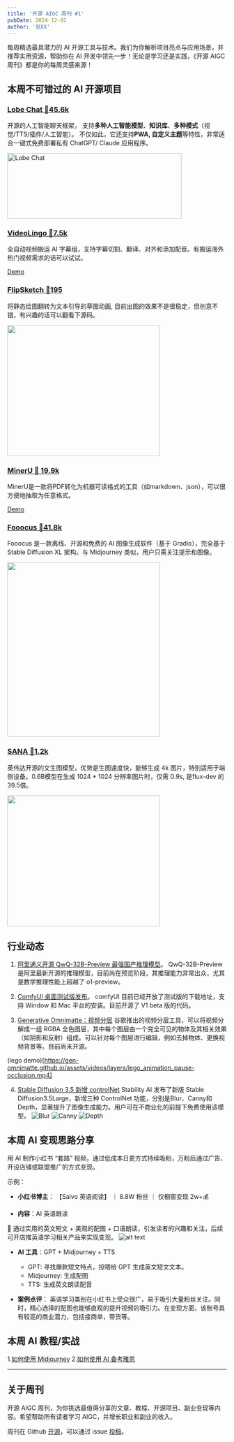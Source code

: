 ```yaml
---
title: '开源 AIGC 周刊 #1'
pubDate: 2024-12-02
author: '张XX'
---
```


每周精选最具潜力的 AI 开源工具与技术。我们为你解析项目亮点与应用场景，并推荐实用资源，帮助你在 AI 开发中领先一步！无论是学习还是实践，《开源 AIGC 周刊》都是你的每周灵感来源！

## 本周不可错过的 AI 开源项目

### [Lobe Chat 🌟45.6k](https://github.com/lobehub/lobe-chat)


开源的人工智能聊天框架， 支持**多种人工智能模型**、**知识库**、**多种模式**（视觉/TTS/插件/人工智能）。 不仅如此，它还支持**PWA, 自定义主题**等特性，非常适合一键式免费部署私有 ChatGPT/ Claude 应用程序。

<img src="image-1.png" alt="Lobe Chat" style="width:400px; height:150px;"/>

### [VideoLingo 🌟7.5k](https://github.com/Huanshere/VideoLingo)
全自动视频搬运 AI 字幕组，支持字幕切割、翻译、对齐和添加配音。有搬运海外热门视频需求的话可以试试。

[Demo](https://github.com/user-attachments/assets/25264b5b-6931-4d39-948c-5a1e4ce42fa7)

### [FlipSketch 🌟195](https://github.com/hmrishavbandy/FlipSketch)
将静态绘图翻转为文本引导的草图动画, 目前出图的效果不是很稳定，但创意不错，有兴趣的话可以翻看下源码。

<img src="image-4.png" style="width:350px; height:300px;"/>

### [MinerU 🌟 19.9k](https://github.com/opendatalab/MinerU/blob/master/README_zh-CN.md)
MinerU是一款将PDF转化为机器可读格式的工具（如markdown、json），可以很方便地抽取为任意格式。

[Demo](https://github.com/user-attachments/assets/4bea02c9-6d54-4cd6-97ed-dff14340982c)

### [Fooocus 🌟41.8k](https://github.com/lllyasviel/Fooocus)
Fooocus 是一款离线、开源和免费的 AI 图像生成软件（基于 Gradio），完全基于 Stable Diffusion XL 架构。与 Midjourney 类似，用户只需关注提示和图像。


<img src="image.png" style="width:350px; height:400px;"/>


### [SANA 🌟1.2k](https://github.com/NVlabs/Sana)
英伟达开源的文生图模型，优势是生图速度快，能够生成 4k 图片，特别适用于端侧设备。0.6B模型在生成 1024 * 1024 分辨率图片时，仅需 0.9s, 是flux-dev 的 39.5倍。

<img src="image-3.png" style="width:350px; height:300px;"/>


## 行业动态
1. [阿里通义开源 QwQ-32B-Preview 最强国产推理模型](https://huggingface.co/Qwen/QwQ-32B-Preview)。
QwQ-32B-Preview 是阿里最新开源的推理模型，目前尚在预览阶段，其推理能力非常出众，尤其是数学推理性能上超越了 o1-preview。

2. [ComfyUI 桌面测试版发布](https://blog.comfy.org/open-sourcing-v1-desktop/)。
comfyUI 目前已经开放了测试版的下载地址，支持 Window 和 Mac 平台的安装。目前开源了 V1 beta 版的代码。

3. [Generative Omnimatte：视频分层](https://gen-omnimatte.github.io/)
谷歌推出的视频分层工具，可以将视频分解成一组 RGBA 全色图层，其中每个图层由一个完全可见的物体及其相关效果（如阴影和反射）组成。可以针对每个图层进行编辑，例如去掉物体、更换视频背景等。目前尚未开源。

(lego demo)[https://gen-omnimatte.github.io/assets/videos/layers/lego_animation_pause-occlusion.mp4]

4. [Stable Diffusion 3.5 新增 controlNet](https://stability.ai/news/sd3-5-large-controlnets)
Stability AI 发布了新版 Stable Diffusion3.5Large，新增三种 ControlNet 功能，分别是Blur、Canny和Depth，显著提升了图像生成能力。用户可在不商业化的前提下免费使用该模型。
![Blur](image-7.png)
![Canny](image-6.png)
![Depth](2024-12-03-11-03-19.png)

## 本周 AI 变现思路分享
用 AI 制作小红书 “套路” 视频，通过低成本日更方式持续吸粉，万粉后通过广告、开设店铺或联盟推广的方式变现。

示例：
- **小红书博主**： 【Salvo 英语阅读】 ｜ 8.8W 粉丝 ｜ 仅橱窗变现 2w+💰

- **内容**：AI 英语跟读

📑 通过实用的英文短文 + 美观的配图 + 口语朗读，引发读者的兴趣和关注，后续可开店推英语学习相关产品来实现变现。
![alt text](image-8.png)

- **AI 工具**：GPT + Midjourney + TTS
  - GPT: 寻找爆款短文特点，投喂给 GPT 生成英文短文文本。
  - Midjourney: 生成配图
  - TTS: 生成英文朗读配音

- **案例点评**：
  英语学习类别在小红书上受众很广，易于吸引大量粉丝关注。同时，精心选择的配图也能够直观的提升视频的吸引力。在变现方面，该账号具有较高的商业潜力，包括接商单，带货等。

## 本周 AI 教程/实战
1.[如何使用 Midjourney](https://learningprompt.wiki/docs/midjourney/mj-tutorial-basics/how-to-use-midjourney) 
2.[如何使用 AI 备考雅思](https://learningprompt.wiki/docs/ai-101/best-practice/learning/learning-IELTS)

****

## 关于周刊

开源 AIGC 周刊，为你挑选最值得分享的文章、教程、开源项目、副业变现等内容。希望帮助所有读者学习 AIGC，并增长职业和副业的收入。

周刊在 Github [开源](https://github.com/YOYZHANG/open-source-ai-weekly)，可以通过 issue [投稿](https://github.com/YOYZHANG/open-source-ai-weekly/issues/new)。
